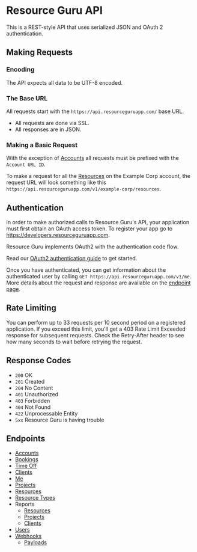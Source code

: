 # Resource Guru API

This is a REST-style API that uses serialized JSON and OAuth 2 authentication.

## Making Requests

### Encoding

The API expects all data to be UTF-8 encoded.

### The Base URL

All requests start with the `https://api.resourceguruapp.com/` base URL.

* All requests are done via SSL.
* All responses are in JSON.

### Making a Basic Request

With the exception of [Accounts](./endpoints/accounts.md) all requests must be prefixed with the `Account URL ID`.

To make a request for all the [Resources](./endpoints/resources.md) on the Example Corp account, the request URL will look
something like this `https://api.resourceguruapp.com/v1/example-corp/resources`.

## Authentication

In order to make authorized calls to Resource Guru's API, your application must first obtain an OAuth access token.
To register your app go to https://developers.resourceguruapp.com.

Resource Guru implements OAuth2 with the authentication code flow.

Read our [OAuth2 authentication guide](./sections/authentication.md) to get started.

Once you have authenticated, you can get information about the authenticated user by calling `GET https://api.resourceguruapp.com/v1/me`. More details about the request and response are available on the [endpoint page](./endpoints/me.md).

## Rate Limiting

You can perform up to 33 requests per 10 second period on a registered application. If you exceed this limit, you'll get a 403 Rate Limit Exceeded response for subsequent requests. Check the Retry-After header to see how many seconds to wait before retrying the request.

## Response Codes

* `200` OK
* `201` Created
* `204` No Content
* `401` Unauthorized
* `403` Forbidden
* `404` Not Found
* `422` Unprocessable Entity
* `5xx` Resource Guru is having trouble

## Endpoints

* [Accounts](./endpoints/accounts.md)
* [Bookings](./endpoints/bookings.md)
* [Time Off](./endpoints/time_off.md)
* [Clients](./endpoints/clients.md)
* [Me](./endpoints/me.md)
* [Projects](./endpoints/projects.md)
* [Resources](./endpoints/resources.md)
* [Resource Types](./endpoints/resource_types.md)
* Reports
  * [Resources](./endpoints/reports/resources.md)
  * [Projects](./endpoints/reports/projects.md)
  * [Clients](./endpoints/reports/clients.md)
* [Users](./endpoints/users.md)
* [Webhooks](./endpoints/webhooks.md)
  * [Payloads](./endpoints/webhooks/payloads.md)
